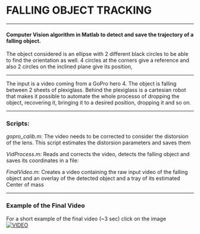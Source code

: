 # FALLING OBJECT TRACKING 

---
#### Computer Vision algorithm in Matlab to detect and save the trajectory of a falling object.
The object considered is an ellipse with 2 different black circles to be able to find the orientation as well.
4 circles at the corners give a reference and also 2 circles on the inclined plane give its position,

---

The input is a video coming from a GoPro hero 4.
The object is falling between 2 sheets of plexiglass.
Behind the plexiglass is a cartesian robot that makes it possible to automate the whole processo of dropping the object, recovering it, bringing it to a desired position, dropping it and so on.

---
### Scripts:

*gopro_calib.m*: The video needs to be corrected to consider the distorsion of the lens. This script estimates the distorsion parameters and saves them

*VidProcess.m*: Reads and corrects the video, detects the falling object and saves its coordinates in a file:

*FinalVideo.m*: Creates a video containing the raw input video of the falling object and an overlay of the detected object and a tray of its estimated Center of mass

---
### Example of the Final Video
For a short example of the final video (~3 sec) click on the image  
[![VIDEO](https://img.youtube.com/vi/L29NLL4a18c/0.jpg)](https://www.youtube.com/watch?v=L29NLL4a18c&feature=youtu.be)

